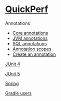 # [QuickPerf]()

Annotations
 * [Core annotations]()
 * [JVM annotations]()
 * [SQL annotations]()
 * [Annotation scopes]()
 * [Create an annotation]()

[JUnit 4]()

[JUnit 5]()

[Spring]()

[Gradle users]()





